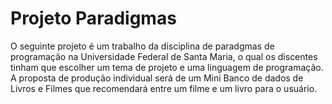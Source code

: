 # Projeto Paradigmas

O seguinte projeto é um trabalho da disciplina de paradgmas de programação na Universidade Federal de Santa Maria, o qual os discentes tinham que escolher um tema de projeto e uma linguagem de programação.	
A proposta de produção individual será de um Mini Banco de dados de Livros e Filmes que recomendará entre um filme e um livro para o usuário. 
